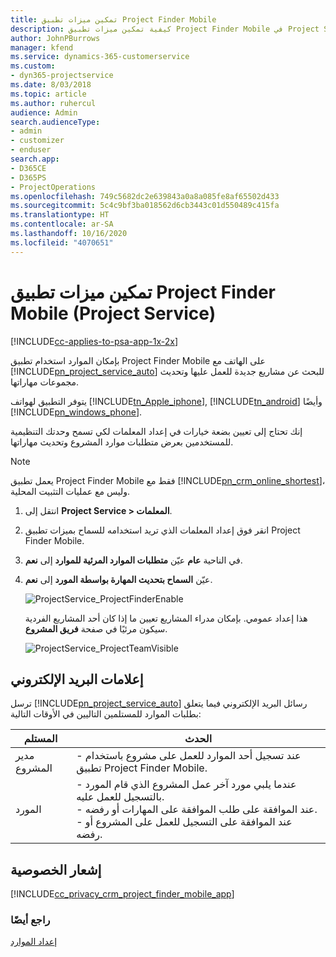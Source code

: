 ```yaml
---
title: تمكين ميزات تطبيق Project Finder Mobile
description: كيفية تمكين ميزات تطبيق Project Finder Mobile في Project Service
author: JohnPBurrows
manager: kfend
ms.service: dynamics-365-customerservice
ms.custom:
- dyn365-projectservice
ms.date: 8/03/2018
ms.topic: article
ms.author: ruhercul
audience: Admin
search.audienceType:
- admin
- customizer
- enduser
search.app:
- D365CE
- D365PS
- ProjectOperations
ms.openlocfilehash: 749c5682dc2e639843a0a8a085fe8af65502d433
ms.sourcegitcommit: 5c4c9bf3ba018562d6cb3443c01d550489c415fa
ms.translationtype: HT
ms.contentlocale: ar-SA
ms.lasthandoff: 10/16/2020
ms.locfileid: "4070651"
---
```

# <a name="enable-project-finder-mobile-app-features-project-service"></a>تمكين ميزات تطبيق Project Finder Mobile (Project Service)

[!INCLUDE[cc-applies-to-psa-app-1x-2x](../includes/cc-applies-to-psa-app-1x-2x.md)]

بإمكان الموارد استخدام تطبيق Project Finder Mobile‬‬ على الهاتف مع [!INCLUDE[pn_project_service_auto](../includes/pn-project-service-auto.md)] للبحث عن مشاريع جديدة للعمل عليها وتحديث مجموعات مهاراتها.  
  
 يتوفر التطبيق لهواتف [!INCLUDE[tn_Apple_iphone](../includes/tn-apple-iphone.md)], [!INCLUDE[tn_android](../includes/tn-android.md)] وأيضًا [!INCLUDE[pn_windows_phone](../includes/pn-windows-phone.md)].  
  
 إنك تحتاج إلى تعيين بضعة خيارات في إعداد المعلمات لكي تسمح وحدتك التنظيمية للمستخدمين بعرض متطلبات موارد المشروع وتحديث مهاراتها.  
  
> [!NOTE]
>  يعمل تطبيق Project Finder Mobile‬‬ فقط مع [!INCLUDE[pn_crm_online_shortest](../includes/pn-crm-online-shortest.md)]، وليس مع عمليات التثبيت المحلية.  
  
1. انتقل إلى **Project Service > المعلمات‬**.  
  
2. انقر فوق إعداد المعلمات الذي تريد استخدامه للسماح بميزات تطبيق Project Finder Mobile‬‬.  
  
3. في الناحية **عام** عيّن **متطلبات الموارد المرئية للموارد‬** إلى **نعم**.  
  
4. عيّن **السماح بتحديث المهارة بواسطة المورد‬** إلى **نعم**.  
  
   ![ProjectService_ProjectFinderEnable](../psa/media/project-service-project-finder-enable.png "ProjectService_ProjectFinderEnable")  
  
   هذا إعداد عمومي. بإمكان مدراء المشاريع تعيين ما إذا كان أحد المشاريع الفردية سيكون مرئيًا في صفحة **فريق المشروع**.  
  
   ![ProjectService_ProjectTeamVisible](../psa/media/project-service-project-team-visible.png "ProjectService_ProjectTeamVisible")  
  
## <a name="email-notifications"></a>إعلامات البريد الإلكتروني  
 ترسل [!INCLUDE[pn_project_service_auto](../includes/pn-project-service-auto.md)] رسائل البريد الإلكتروني فيما يتعلق بطلبات الموارد للمستلمين التاليين في الأوقات التالية:  
  
|المستلم|الحدث|  
|---------------|-----------|  
|مدير المشروع|-   عند تسجيل أحد الموارد للعمل على مشروع باستخدام تطبيق Project Finder Mobile.|  
|المورد|-   عندما يلبي مورد آخر عمل المشروع الذي قام المورد بالتسجيل للعمل عليه.<br />-   عند الموافقة على طلب الموافقة على المهارات أو رفضه.<br />-   عند الموافقة على التسجيل للعمل على المشروع أو رفضه.|  
  
## <a name="privacy-notice"></a>إشعار الخصوصية  
 [!INCLUDE[cc_privacy_crm_project_finder_mobile_app](../includes/cc-privacy-crm-project-finder-mobile-app.md)]  
  
### <a name="see-also"></a>راجع أيضًا  
 [إعداد الموارد](../psa/set-up-resources.md)
